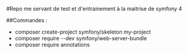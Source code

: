 #Repo me servant de test et d'entrainement à la maitrise de symfony 4


##Commandes :

- composer create-project symfony/skeleton my-project
- composer require --dev symfony/web-server-bundle
- composer require annotations